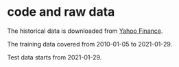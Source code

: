 # code and raw data


The historical data is downloaded from [Yahoo Finance](https://finance.yahoo.com/quote/%5EHSI/history?p=%5EHSI).

The training data covered from 2010-01-05 to 2021-01-29. 

Test data starts from 2021-01-29.
